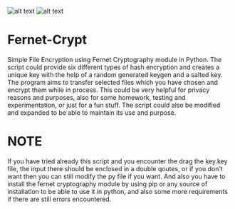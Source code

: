 ![alt text](https://user-images.githubusercontent.com/45601866/71723735-c2544300-2e68-11ea-90c8-aa5c762de037.png)
![alt text](https://user-images.githubusercontent.com/45601866/71723744-caac7e00-2e68-11ea-9e8e-13a9c7f5f0be.png)

# Fernet-Crypt
Simple File Encryption using Fernet Cryptography module in Python. The script could provide six different types of hash encryption and creates a unique key with the help of a random generated keygen and a salted key. The program aims to transfer selected files which you have chosen and encrypt them while in process. This could be very helpful for privacy reasons and purposes, also for some homework, testing and experimentation, or just for a fun stuff. The script could also be modified and expanded to be able to maintain its use and purpose.

# NOTE
If you have tried already this script and you encounter the drag the key.key file, the input there should be enclosed in a double qoutes, or if you don't want then you can still modify the py file if you want.
And also you have to install the fernet cryptography module by using pip or any source of installation to be able to use it in python, and also some more requirements if there are still errors encountered.

